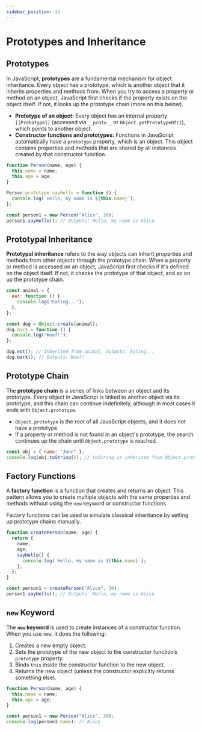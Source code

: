 ```yaml
---
sidebar_position: 15
---
```


# Prototypes and Inheritance

## Prototypes

In JavaScript, **prototypes** are a fundamental mechanism for object inheritance. Every object has a prototype, which is another object that it inherits properties and methods from. When you try to access a property or method on an object, JavaScript first checks if the property exists on the object itself. If not, it looks up the prototype chain (more on this below).

- **Prototype of an object:** Every object has an internal property `[[Prototype]]` (accessed via `__proto__` or `Object.getPrototypeOf()`), which points to another object.
- **Constructor functions and prototypes:** Functions in JavaScript automatically have a `prototype` property, which is an object. This object contains properties and methods that are shared by all instances created by that constructor function.

```javascript
function Person(name, age) {
  this.name = name;
  this.age = age;
}

Person.prototype.sayHello = function () {
  console.log(`Hello, my name is ${this.name}`);
};

const person1 = new Person("Alice", 30);
person1.sayHello(); // Outputs: Hello, my name is Alice
```

## Prototypal Inheritance

**Prototypal inheritance** refers to the way objects can inherit properties and methods from other objects through the prototype chain. When a property or method is accessed on an object, JavaScript first checks if it's defined on the object itself. If not, it checks the prototype of that object, and so on up the prototype chain.

```javascript
const animal = {
  eat: function () {
    console.log("Eating...");
  },
};

const dog = Object.create(animal);
dog.bark = function () {
  console.log("Woof!");
};

dog.eat(); // Inherited from animal, Outputs: Eating...
dog.bark(); // Outputs: Woof!
```

## Prototype Chain

The **prototype chain** is a series of links between an object and its prototype. Every object in JavaScript is linked to another object via its prototype, and this chain can continue indefinitely, although in most cases it ends with `Object.prototype`.

- `Object.prototype` is the root of all JavaScript objects, and it does not have a prototype.
- If a property or method is not found in an object's prototype, the search continues up the chain until `Object.prototype` is reached.

```javascript
const obj = { name: "John" };
console.log(obj.toString()); // toString is inherited from Object.prototype
```

## Factory Functions

A **factory function** is a function that creates and returns an object. This pattern allows you to create multiple objects with the same properties and methods without using the `new` keyword or constructor functions.

Factory functions can be used to simulate classical inheritance by setting up prototype chains manually.

```javascript
function createPerson(name, age) {
  return {
    name,
    age,
    sayHello() {
      console.log(`Hello, my name is ${this.name}`);
    },
  };
}

const person1 = createPerson("Alice", 30);
person1.sayHello(); // Outputs: Hello, my name is Alice
```

## `new` Keyword

The **`new` keyword** is used to create instances of a constructor function. When you use `new`, it does the following:

1.  Creates a new empty object.
2.  Sets the prototype of the new object to the constructor function’s `prototype` property.
3.  Binds `this` inside the constructor function to the new object.
4.  Returns the new object (unless the constructor explicitly returns something else).

```javascript
function Person(name, age) {
  this.name = name;
  this.age = age;
}

const person1 = new Person("Alice", 30);
console.log(person1.name); // Alice
```
